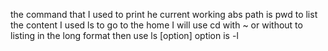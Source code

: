 the command that I used to print he current working abs path is pwd
to list the content I used ls
to go to the home I will use cd with ~ or without
to listing in the long format then use ls [option] option is -l
